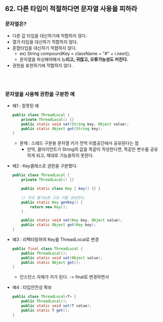 ## 62. 다른 타입이 적절하다면 문자열 사용을 피하라


### 문자열은?
- 다른 값 타입을 대신하기에 적합하지 않다.
- 열거 타입을 대신하기 적합하지 않다.
- 혼합타입을 대신하기 적합하지 않다.
    - ex) String compoundKey = className + "#" + i.next();
    - 문자열을 파싱해야해서 __느리고, 귀찮고, 오류가능성도 커진다.__
- 권한을 표현하기에 적합하지 않다.
    



</br>
</br>


### 문자열을 사용해 권한을 구분한 예
- 예1 : 잘못된 예
    ```java
    public class ThreadLocal {
        private ThreadLocal() {}
        public static void set(String key, Object value);
        public static Object get(String key);
    }
    ```
    - 문제 : 스레드 구분용 문자열 키가 전역 이름공간에서 공유된다는 점
        - 만약, 클라이언트가 String의 값을 똑같이 작성한다면, 똑같은 변수를 공유하게 되고, 제대로 기능을하지 못한다. 

-  예2 : Key클래스로 권한을 구분했다. 
    ```java
    public class ThreadLocal {
        private ThreadLocal() {}

        public static class Key { key() {} }
        
        // 위조 불가능한 고유 키를 생성한다.
        public static Key getKey() {
            return new Key();
        }

        public static void set(Key key, Object value);
        public static Object get(Key key);
    }
    ```
    
- 예3 : 리팩터링하여 Key를 ThreadLocal로 변경
    ```java
    public final class ThreadLocal {
        public ThreadLocal();
        public static void set(Object value);
        public static Object get();
    }
    ```
    - 인스턴스 자체가 키가 된다. -> final로 변경하면서

- 예4 : 타입안전성 확보
    ```java
    public class ThreadLocal<T> {
        public ThreadLocal();
        public static void set(T value);
        public static T get();
    }
    ```
